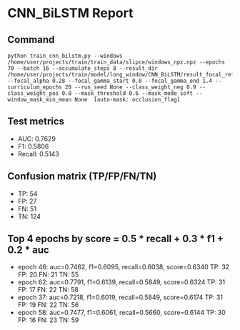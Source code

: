 # CNN_BiLSTM Report

## Command
```
python train_cnn_bilstm.py --windows /home/user/projects/train/train_data/slipce/windows_npz.npz --epochs 70 --batch 16 --accumulate_steps 8 --result_dir /home/user/projects/train/model/long_window/CNN_BiLSTM/result_focal_refine/cw07_fg05 --focal_alpha 0.28 --focal_gamma_start 0.0 --focal_gamma_end 1.4 --curriculum_epochs 20 --run_seed None --class_weight_neg 0.9 --class_weight_pos 0.8 --mask_threshold 0.6 --mask_mode soft --window_mask_min_mean None  [auto-mask: occlusion_flag]
```

## Test metrics
- AUC: 0.7629
- F1: 0.5806
- Recall: 0.5143
## Confusion matrix (TP/FP/FN/TN)
- TP: 54
- FP: 27
- FN: 51
- TN: 124

## Top 4 epochs by score = 0.5 * recall + 0.3 * f1 + 0.2 * auc
- epoch 46: auc=0.7462, f1=0.6095, recall=0.6038, score=0.6340  TP: 32 FP: 20 FN: 21 TN: 55
- epoch 62: auc=0.7791, f1=0.6139, recall=0.5849, score=0.6324  TP: 31 FP: 17 FN: 22 TN: 58
- epoch 37: auc=0.7218, f1=0.6019, recall=0.5849, score=0.6174  TP: 31 FP: 19 FN: 22 TN: 56
- epoch 58: auc=0.7477, f1=0.6061, recall=0.5660, score=0.6144  TP: 30 FP: 16 FN: 23 TN: 59
